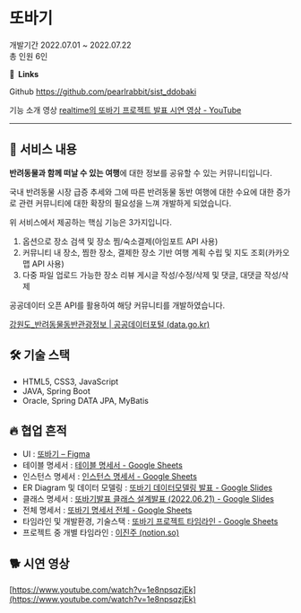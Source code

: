 # 또바기

개발기간                        2022.07.01 ~ 2022.07.22 <br>
총 인원 6인

**🔗  Links**

Github  https://github.com/pearlrabbit/sist_ddobaki

기능 소개 영상                                                             [realtime의 또바기 프로젝트 발표 시연 영상 - YouTube](https://www.youtube.com/watch?v=1e8npsqzjEk)

---

## 📜 서비스 내용

**반려동물과 함께 떠날 수 있는 여행**에 대한 정보를 공유할 수 있는 커뮤니티입니다.

국내 반려동물 시장 급증 추세와 그에 따른 반려동물 동반 여행에 대한 수요에 대한 증가로             관련 커뮤니티에 대한 확장의 필요성을 느껴 개발하게 되었습니다.

위 서비스에서 제공하는 핵심 기능은 3가지입니다.

1. 옵션으로 장소 검색 및 장소 찜/숙소결제(아임포트 API 사용)
2. 커뮤니티 내 장소, 찜한 장소, 결제한 장소 기반 여행 계획 수립 및 지도 조회(카카오맵 API 사용)
3. 다중 파일 업로드 가능한 장소 리뷰 게시글 작성/수정/삭제 및 댓글, 대댓글 작성/삭제

공공데이터 오픈 API를 활용하여 해당 커뮤니티를 개발하였습니다.

[강원도_반려동물동반관광정보 | 공공데이터포털 (data.go.kr)](https://www.data.go.kr/data/15098512/openapi.do)

## 🛠 기술 스택

- HTML5, CSS3, JavaScript
- JAVA, Spring Boot
- Oracle, Spring DATA JPA, MyBatis

## 🔥 협업 흔적

- UI : [또바기 – Figma](https://www.figma.com/file/FY0JDXN6zRdoa6OCjZM2ek/%EB%98%90%EB%B0%94%EA%B8%B0?node-id=0%3A1)
- 테이블 명세서 : [테이블 명세서 - Google Sheets](https://docs.google.com/spreadsheets/d/1g7OMKohGoOJHb5zpbEZkxWEtyvjFE_WmQDpd1fIFgIY/edit#gid=163665986)
- 인스턴스 명세서 : [인스턴스 명세서 - Google Sheets](https://docs.google.com/spreadsheets/d/1RTW6A1XULyyLET6QYOyFSAiDhvXmzM52XFMqolsMMrw/edit#gid=0)
- ER Diagram 및 데이터 모델링 : [또바기 데이터모델링 발표 - Google Slides](https://docs.google.com/presentation/d/1PyFSTKmExSWfRXiAvEQYq_aj57gnFFrSnEuR2njsC9Y/edit#slide=id.g13195e83ce2_0_87)
- 클래스 명세서 : [또바기발표 클래스 설계발표 (2022.06.21) - Google Slides](https://docs.google.com/presentation/d/18HZqDqlaqNlRWdpZKMblLllmsFw8IIO6Bh49ZVi7juw/edit#slide=id.g1358e5e0751_2_63)
- 전체 명세서 : [또바기 명세서 전체 - Google Sheets](https://docs.google.com/spreadsheets/d/1ZdGbQZcorBxZ4kf-IJzOkOKcc7EKqVkzpYgygHMf9w4/edit#gid=0)
- 타임라인 및 개발환경, 기술스택 : [또바기 프로젝트 타임라인 - Google Sheets](https://docs.google.com/spreadsheets/d/1zih0feO_kBRcToAqs8OSFIW9tZ6B664vqArv9_HD_ko/edit#gid=627433076)
- 프로젝트 중 개별 타임라인  : [이진주 (notion.so)](https://www.notion.so/2f022c991c254a62a8df505e216719ce)

## 🐕 시연 영상

[https://www.youtube.com/watch?v=1e8npsqzjEk](https://www.youtube.com/watch?v=1e8npsqzjEk)
